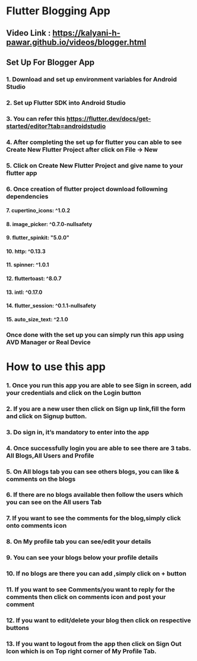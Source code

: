 # Flutter Blogging App

## Video Link : https://kalyani-h-pawar.github.io/videos/blogger.html
## Set Up For Blogger App

### 1. Download and set up environment variables for Android Studio
### 2. Set up Flutter SDK into Android Studio
### 3. You can refer this https://flutter.dev/docs/get-started/editor?tab=androidstudio
### 4. After completing the set up for flutter you can able to see Create New Flutter Project after click on File -> New
### 5. Click on Create New Flutter Project and give name to your flutter app
### 6. Once creation of flutter project download followning dependencies
#### 7. cupertino_icons: ^1.0.2
#### 8. image_picker: ^0.7.0-nullsafety
#### 9. flutter_spinkit: "5.0.0"
#### 10. http: ^0.13.3
#### 11. spinner: ^1.0.1
#### 12. fluttertoast: ^8.0.7
#### 13. intl: ^0.17.0
#### 14. flutter_session: ^0.1.1-nullsafety
#### 15. auto_size_text: ^2.1.0 

### Once done with the set up you can simply run this app using AVD Manager or Real Device

# How to use this app

### 1. Once you run this app you are able to see Sign in screen, add your credentials and click on the Login button
### 2. If you are a new user then click on Sign up link,fill the form and click on Signup button.
### 3. Do sign in, it’s mandatory to enter into the app 
### 4. Once successfully login you are able to see there are 3 tabs. All Blogs,All Users and Profile
### 5. On All blogs tab you can see others blogs, you can like & comments on the blogs
### 6. If there are no blogs available then follow the users which you can see on the All users Tab
### 7. If you want to see the comments for the blog,simply click onto comments icon
### 8. On My profile tab you can see/edit your details
### 9. You can see your blogs below your profile details
### 10. If no blogs are there you can add ,simply click on + button
### 11. If you want to see Comments/you want to reply for the comments then click on comments icon and post your comment
### 12. If you want to edit/delete your blog then click on respective buttons 
### 13. If you want to logout from the app then click on Sign Out Icon which is on Top right corner of My Profile Tab.
